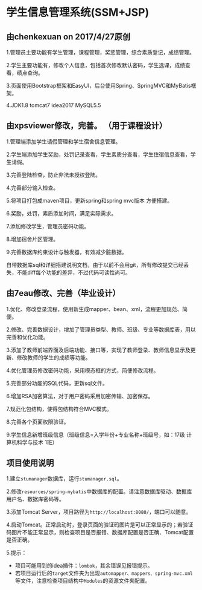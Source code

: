 # 学生信息管理系统(SSM+JSP)

## 由chenkexuan on 2017/4/27原创

1.管理员主要功能有学生管理，课程管理，奖惩管理，综合素质登记，成绩管理。  

2.学生主要功能有，修改个人信息，包括首次修改默认密码，学生选课，成绩查看，绩点查询。  

3.页面使用Bootstrap框架和EasyUI，后台使用Spring、SpringMVC和MyBatis框架。  

4.JDK1.8 tomcat7 idea2017 MySQL5.5


## 由xpsviewer修改，完善。 （用于课程设计）

1.管理端添加学生请假管理和学生宿舍信息管理。  

2.学生端添加学生奖励，处罚记录查看，学生素质分查看，学生住宿信息查看，学生请假。  

3.完善登陆检查，防止非法未授权登陆。  

4.完善部分输入检查。 

5.将项目打包成maven项目，更新spring和spring mvc版本 方便搭建。 

6.奖励，处罚，素质添加时间，满足实际需求。 

7.添加修改学生，管理员密码功能。 

8.增加宿舍片区管理。 

9.完善数据库约束设计与触发器，有效减少脏数据。

自带数据库sql和详细搭建说明文档，由于以前不会用git，所有修改提交已经丢失，不能diff每个功能的差异，不过代码可读性尚可。

## 由7eau修改、完善（毕业设计）

1.优化、修改登录流程，使用新生成mapper、bean、xml，流程更加规范、简便。

2.修改、完善数据设计，增加了管理员类型、教师、班级、专业等数据库表，用以完善和优化功能。

3.添加了教师前端界面及后端功能、接口等，实现了教师登录、教师信息显示及更新、修改教师的学生的成绩等功能。

4.优化管理员修改密码功能，采用模态框的方式，简便修改流程。

5.完善部分功能的SQL代码，更新sql文件。

6.增加RSA加密算法，对于用户密码采用加密传输、加密保存。

7.规范化包结构，使得包结构符合MVC模式。

8.完善各个页面权限验证。

9.学生信息新增班级信息（班级信息=入学年份+专业名称+班级号，如：17级 计算机科学与技术 1班）

## 项目使用说明
1.建立`stumanager`数据库，运行`stumanager.sql`。
   
2.修改`resources/spring-mybatis`中数据库的配置。请注意数据库驱动、数据库用户名、数据库密码等。

3.添加Tomcat Server，项目路径为`http://localhost:8080/`，端口可以随意。

4.启动Tomcat。正常启动时，登录页面的验证码图片是可以正常显示的；若验证码图片不能正常显示，则检查项目是否报错、数据库配置是否正确、Tomcat配置是否正确。

5.提示：
- 项目可能用到的idea插件：`lombok`，其余错误见报错提示。
- 若项目运行后的`target`文件夹为出现`automapper、mappers、spring-mvc.xml`等文件，注意检查项目结构中`Modules`的资源文件夹配置。